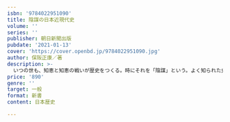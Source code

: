 ```yaml
---
isbn: '9784022951090'
title: 陰謀の日本近現代史
volume: ''
series: ''
publisher: 朝日新聞出版
pubdate: '2021-01-13'
cover: 'https://cover.openbd.jp/9784022951090.jpg'
author: 保阪正康／著
description: >-
  いつの世も、知恵と知恵の戦いが歴史をつくる。時にそれを「陰謀」という。よく知られた史実も、本来は何者かの陰謀の産物かもしれない――。必敗の対米開戦を決定づけた「空白の一日」、ルーズベルトが日本に仕掛けた「罠」、西郷隆盛が見誤った「会津の恨み」、「天皇がいて、いなかった」大正の特異な5年間、大杉栄虐殺の真犯人、特攻攻撃の本当の責任者、瀬島龍三が握りつぶした極秘電報の中身……。歴史は陰謀に満ち満ちている。そして真相は、常に闇に閉ざされる。近現代史研究の第一人者が、その闇に光を当てる。あの戦争を中心に、明治以降の重大事件の裏面と人物の命運を史料と肉声で検証。「真実」を明らかにする！〈目次〉第1部　　陰謀の近現代史　第1章　仕組まれた日米開戦　第2章　事件の伏線、人物の命運第2部　　歴史から問われる、大局観　第3章　戦争に凝縮された日本的特質　第4章　歴史の闇を照射する記録と証言
price: '890'
genre: ''
target: 一般
format: 新書
content: 日本歴史

---
```

